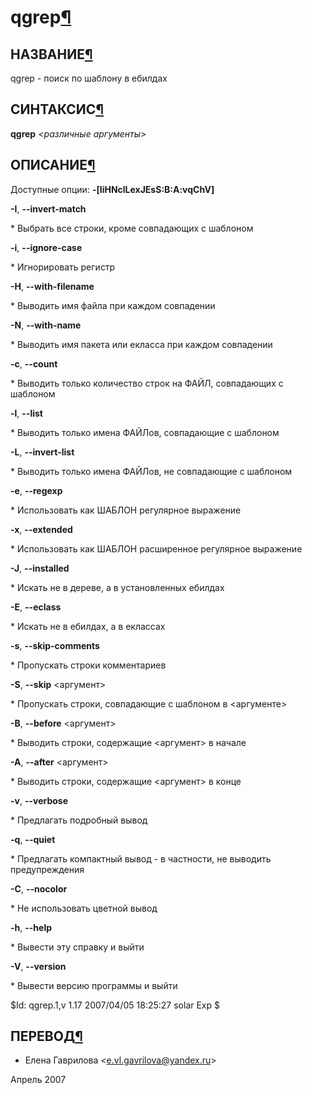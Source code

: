 # qgrep[¶](#qgrep)

## НАЗВАНИЕ[¶](#НАЗВАНИЕ)
qgrep - поиск по шаблону в ебилдах 

## СИНТАКСИС[¶](#СИНТАКСИС)

**qgrep** _<различные аргументы\>_

## ОПИСАНИЕ[¶](#ОПИСАНИЕ)

Доступные опции: **-\[IiHNclLexJEsS:B:A:vqChV\]**

**-I**, **--invert-match**

\* Выбрать все строки, кроме совпадающих с шаблоном

**-i**, **--ignore-case**

\* Игнорировать регистр

**-H**, **--with-filename**

\* Выводить имя файла при каждом совпадении

**-N**, **--with-name**

\* Выводить имя пакета или екласса при каждом совпадении

**-c**, **--count**

\* Выводить только количество строк на ФАЙЛ, совпадающих с шаблоном

**-l**, **--list**

\* Выводить только имена ФАЙЛов, совпадающие с шаблоном

**-L**, **--invert-list**

\* Выводить только имена ФАЙЛов, не совпадающие с шаблоном

**-e**, **--regexp**

\* Использовать как ШАБЛОН регулярное выражение

**-x**, **--extended**

\* Использовать как ШАБЛОН расширенное регулярное выражение

**-J**, **--installed**

\* Искать не в дереве, а в установленных ебилдах

**-E**, **--eclass**

\* Искать не в ебилдах, а в еклассах

**-s**, **--skip-comments**

\* Пропускать строки комментариев

**-S**, **--skip** <аргумент\>

\* Пропускать строки, совпадающие с шаблоном в <аргументе\>

**-B**, **--before** <аргумент\>

\* Выводить строки, содержащие <аргумент\> в начале

**-A**, **--after** <аргумент\>

\* Выводить строки, содержащие <аргумент\> в конце

**-v**, **--verbose**

\* Предлагать подробный вывод

**-q**, **--quiet**

\* Предлагать компактный вывод - в частности, не выводить предупреждения

**-C**, **--nocolor**

\* Не использовать цветной вывод

**-h**, **--help**

\* Вывести эту справку и выйти

**-V**, **--version**

\* Вывести версию программы и выйти

$Id: qgrep.1,v 1.17 2007/04/05 18:25:27 solar Exp $

## ПЕРЕВОД[¶](#ПЕРЕВОД)

* Елена Гаврилова <[e.vl.gavrilova@yandex.ru](mailto:e.vl.gavrilova@yandex.ru)\>

  
Апрель 2007